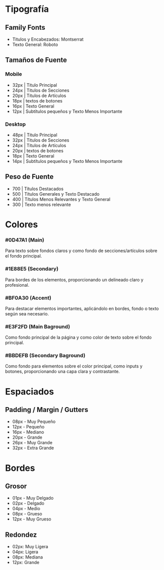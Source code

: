 # Tipografía

## Family Fonts

- Titulos y Encabezados: Montserrat
- Texto General: Roboto

## Tamaños de Fuente

### Mobile

- 32px | Titulo Principal
- 24px | Titulos de Secciones
- 20px | Titulos de Artículos
- 18px | textos de botones
- 16px | Texto General
- 12px | Subtítulos pequeños y Texto Menos Importante

### Desktop

- 48px | Titulo Principal
- 32px | Titulos de Secciones
- 24px | Titulos de Artículos
- 20px | textos de botones
- 18px | Texto General
- 14px | Subtítulos pequeños y Texto Menos Importante

## Peso de Fuente

- 700 | Títulos Destacados
- 500 | Títulos Generales y Texto Destacado
- 400 | Títulos Menos Relevantes y Texto General
- 300 | Texto menos relevante

# Colores

### #0D47A1 (Main)

Para texto sobre fondos claros y como fondo de secciones/artículos sobre el fondo principal.

### #1E88E5 (Secondary)

Para bordes de los elementos, proporcionando un delineado claro y profesional.

### #BF0A30 (Accent)

Para destacar elementos importantes, aplicándolo en bordes, fondo o texto según sea necesario.

### #E3F2FD (Main Baground)

Como fondo principal de la página y como color de texto sobre el fondo principal.

### #BBDEFB (Secondary Baground)

Como fondo para elementos sobre el color principal, como inputs y botones, proporcionando una capa clara y contrastante.

# Espaciados

## Padding / Margin / Gutters

- 08px - Muy Pequeño
- 12px - Pequeño
- 16px - Mediano
- 20px - Grande
- 26px - Muy Grande
- 32px - Extra Grande

# Bordes

## Grosor

- 01px - Muy Delgado
- 02px - Delgado
- 04px - Medio
- 08px - Grueso
- 12px - Muy Grueso

## Redondez

- 02px: Muy Ligera
- 04px: Ligera
- 08px: Mediana
- 12px: Grande
